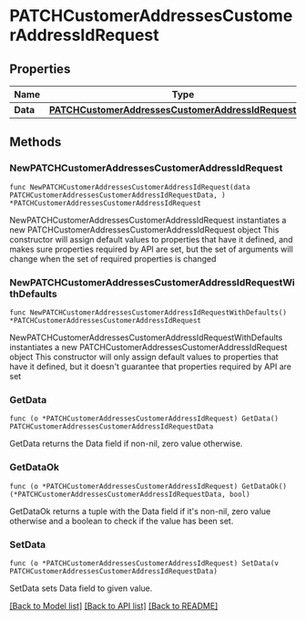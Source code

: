 # PATCHCustomerAddressesCustomerAddressIdRequest

## Properties

Name | Type | Description | Notes
------------ | ------------- | ------------- | -------------
**Data** | [**PATCHCustomerAddressesCustomerAddressIdRequestData**](PATCHCustomerAddressesCustomerAddressIdRequestData.md) |  | 

## Methods

### NewPATCHCustomerAddressesCustomerAddressIdRequest

`func NewPATCHCustomerAddressesCustomerAddressIdRequest(data PATCHCustomerAddressesCustomerAddressIdRequestData, ) *PATCHCustomerAddressesCustomerAddressIdRequest`

NewPATCHCustomerAddressesCustomerAddressIdRequest instantiates a new PATCHCustomerAddressesCustomerAddressIdRequest object
This constructor will assign default values to properties that have it defined,
and makes sure properties required by API are set, but the set of arguments
will change when the set of required properties is changed

### NewPATCHCustomerAddressesCustomerAddressIdRequestWithDefaults

`func NewPATCHCustomerAddressesCustomerAddressIdRequestWithDefaults() *PATCHCustomerAddressesCustomerAddressIdRequest`

NewPATCHCustomerAddressesCustomerAddressIdRequestWithDefaults instantiates a new PATCHCustomerAddressesCustomerAddressIdRequest object
This constructor will only assign default values to properties that have it defined,
but it doesn't guarantee that properties required by API are set

### GetData

`func (o *PATCHCustomerAddressesCustomerAddressIdRequest) GetData() PATCHCustomerAddressesCustomerAddressIdRequestData`

GetData returns the Data field if non-nil, zero value otherwise.

### GetDataOk

`func (o *PATCHCustomerAddressesCustomerAddressIdRequest) GetDataOk() (*PATCHCustomerAddressesCustomerAddressIdRequestData, bool)`

GetDataOk returns a tuple with the Data field if it's non-nil, zero value otherwise
and a boolean to check if the value has been set.

### SetData

`func (o *PATCHCustomerAddressesCustomerAddressIdRequest) SetData(v PATCHCustomerAddressesCustomerAddressIdRequestData)`

SetData sets Data field to given value.



[[Back to Model list]](../README.md#documentation-for-models) [[Back to API list]](../README.md#documentation-for-api-endpoints) [[Back to README]](../README.md)


